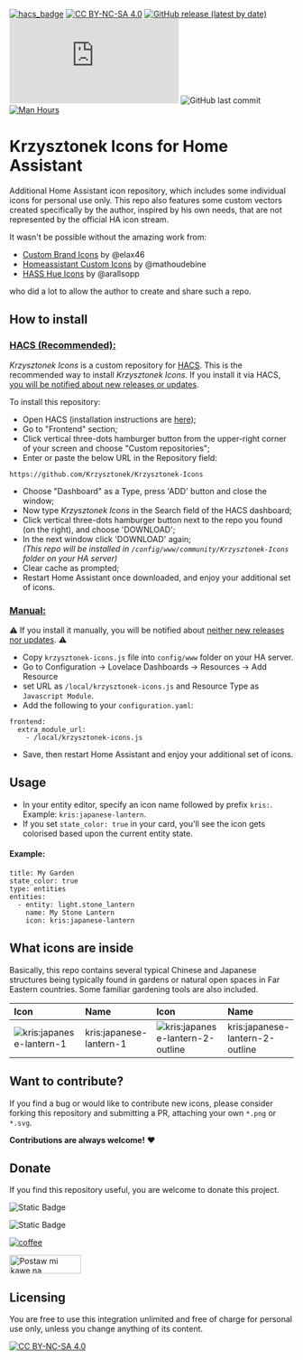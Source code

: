 [![hacs_badge](https://img.shields.io/badge/HACS-Integration-41BDF5.svg)]()
[![CC BY-NC-SA 4.0][cc-by-nc-sa-shield]][cc-by-nc-sa]
[![GitHub release (latest by date)](https://img.shields.io/github/v/release/krzysztonek/krzysztonek-icons)](https://github.com/krzysztonek/my-ha-icons/releases)
![GitHub file size in bytes](https://img.shields.io/github/size/krzysztonek/my-ha-icons/krzysztonek-icons.js?label=plugin%20size)
![GitHub last commit](https://img.shields.io/github/last-commit/krzysztonek/my-ha-icons)
[![Man Hours](https://img.shields.io/endpoint?url=https%3A%2F%2Fmh.jessemillar.com%2Fhours%3Frepo%3Dhttps%3A%2F%2Fgithub.com%2Fkrzysztonek%2Fmy-ha-icons.git)](https://jessemillar.com/r/man-hours)

[cc-by-nc-sa]: http://creativecommons.org/licenses/by-nc-sa/4.0/
[cc-by-nc-sa-image]: https://licensebuttons.net/l/by-nc-sa/4.0/88x31.png
[cc-by-nc-sa-shield]: https://img.shields.io/badge/License-CC%20BY--NC--SA%204.0-lightgrey.svg


[cc-by-nc-sa]: http://creativecommons.org/licenses/by-nc-sa/4.0/
[cc-by-nc-sa-image]: https://licensebuttons.net/l/by-nc-sa/4.0/88x31.png
[cc-by-nc-sa-shield]: https://img.shields.io/badge/License-CC%20BY--NC--SA%204.0-lightgrey.svg

# __Krzysztonek Icons__ for Home Assistant

Additional Home Assistant icon repository, which includes some individual icons for personal use only. This repo also features some custom vectors created specifically by the author, inspired by his own needs, that are not represented by the official HA icon stream.

It wasn't be possible without the amazing work from:
* [Custom Brand Icons](https://github.com/elax46/custom-brand-icons) by @elax46
* [Homeassistant Custom Icons](https://github.com/mathoudebine/homeassistant-custom-icons) by @mathoudebine
* [HASS Hue Icons](https://github.com/arallsopp/hass-hue-icons) by @arallsopp

who did a lot to allow the author to create and share such a repo.



## How to install

### <ins>HACS (Recommended):</ins>
_Krzysztonek Icons_ is a custom repository for [HACS](https://hacs.xyz/). This is the recommended way to install _Krzysztonek Icons_. If you install it via HACS, <ins>you will be notified about new releases or updates</ins>.

To install this repository:

- Open HACS (installation instructions are [here](https://hacs.xyz/docs/installation/installation/));
- Go to "Frontend" section;
- Click vertical three-dots hamburger button from the upper-right corner of your screen and choose "Custom repositories";
- Enter or paste the below URL in the Repository field:
```
https://github.com/Krzysztonek/Krzysztonek-Icons
```
- Choose "Dashboard" as a Type, press 'ADD' button and close the window;
- Now type _Krzysztonek Icons_ in the Search field of the HACS dashboard;
- Click vertical three-dots hamburger button next to the repo you found (on the right), and choose 'DOWNLOAD';
- In the next window click 'DOWNLOAD' again;<br>
  _(This repo will be installed in `/config/www/community/Krzysztonek-Icons` folder on your HA server)_
- Clear cache as prompted;
- Restart Home Assistant once downloaded, and enjoy your additional set of icons.

### <ins>Manual:</ins>
:warning: If you install it manually, you will be notified about <ins>neither new releases nor updates</ins>. :warning:
- Copy `krzysztonek-icons.js` file into `config/www` folder on your HA server.
- Go to Configuration -> Lovelace Dashboards -> Resources -> Add Resource
- set URL as `/local/krzysztonek-icons.js` and Resource Type as `Javascript Module`.
- Add the following to your `configuration.yaml`:
```
frontend:
  extra_module_url:
    - /local/krzysztonek-icons.js
```

- Save, then restart Home Assistant and enjoy your additional set of icons.


## Usage
- In your entity editor, specify an icon name followed by prefix `kris:`. Example: `kris:japanese-lantern`.
- If you set `state_color: true` in your card, you'll see the icon gets colorised based upon the current entity state.

#### Example:

```
title: My Garden
state_color: true
type: entities
entities:
  - entity: light.stone_lantern
    name: My Stone Lantern
    icon: kris:japanese-lantern
```

## What icons are inside

Basically, this repo contains several typical Chinese and Japanese structures being typically found in gardens or natural open spaces in Far Eastern countries.
Some familiar gardening tools are also included.

[//]: # (Start Krzysztonek Icons)

| Icon | Name | Icon | Name 
| :--- | :--- | :--- | :--- |
| ![kris:japanese-lantern-1](https://github.com/Krzysztonek/My-HA-Icons/blob/main/docs/svg/japanese-lantern-1-solid.svg)| kris:japanese-lantern-1 | ![kris:japanese-lantern-2-outline](https://github.com/Krzysztonek/My-HA-Icons/blob/main/docs/svg/japanese-lantern-2-outline.svg)| kris:japanese-lantern-2-outline |


[//]: # (End Krzysztonek Icons)



## Want to contribute?
If you find a bug or would like to contribute new icons, please consider forking this repository and submitting a PR, attaching your own `*.png` or `*.svg`.

__Contributions are always welcome!__ :heart:

## Donate
If you find this repository useful, you are welcome to donate this project.

![Static Badge](https://img.shields.io/badge/revolut.me-revolut?style=plastic&logo=revolut&logoSize=imd&labelColor=dodgerblue&link=https%3A%2F%2Frevolut.me%2Fkrzysztonek)

![Static Badge](https://img.shields.io/badge/PayPal-paypal?style=plastic&logo=paypal&logoSize=imd&label=%20&labelColor=lime&color=dodgerblue&link=https%3A%2F%2Fpaypal.me%2Fkrzysztonek)

[![coffee](https://www.buymeacoffee.com/assets/img/custom_images/black_img.png)](https://www.buymeacoffee.com/Mhdxy7u6JH)

<a href="https://buycoffee.to/krzysztonek" target="_blank"><img src="https://buycoffee.to/img/share-button-primary.png" style="width: 127px; height: 33px" alt="Postaw mi kawę na buycoffee.to"></a>



## Licensing
You are free to use this integration unlimited and free of charge for personal use only, unless you change anything of its content.

[![CC BY-NC-SA 4.0][cc-by-nc-sa-shield]][cc-by-nc-sa] 
